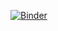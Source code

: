 [![Binder](https://mybinder.org/badge_logo.svg)](https://mybinder.org/v2/gh/Estia-xmy/mybinder_test/main?filepath=Untitled.ipynb)
